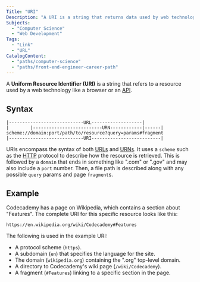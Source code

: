 ```yaml
---
Title: "URI"
Description: "A URI is a string that returns data used by web technologies such as APIs."
Subjects:
  - "Computer Science"
  - "Web Development"
Tags:
  - "Link"
  - "URL"
CatalogContent:
  - "paths/computer-science"
  - "paths/front-end-engineer-career-path"
---
```


A **Uniform Resource Identifier (URI)** is a string that refers to a resource used by a web technology like a browser or an [API](https://www.codecademy.com/resources/docs/general/api).

## Syntax

```pseudo
|----------------------------URL-------------------|
|        |--------------------------URN------------|------|
scheme://domain:port/path/to/resource?query=params#fragment
|----------------------------URI--------------------------|
```

URIs encompass the syntax of both [URLs](https://www.codecademy.com/resources/docs/general/url) and [URNs](https://www.codecademy.com/resources/docs/general/urn). It uses a `scheme` such as the [HTTP](https://www.codecademy.com/resources/docs/general/http) protocol to describe how the resource is retrieved. This is followed by a `domain` that ends in something like ".com" or ".gov" and may also include a `port` number. Then, a file path is described along with any possible `query` params and page `fragment`s.

## Example

Codecademy has a page on Wikipedia, which contains a section about "Features". The complete URI for this specific resource looks like this:

```shell
https://en.wikipedia.org/wiki/Codecademy#Features
```

The following is used in the example URI:

- A protocol scheme (`https`).
- A subdomain (`en`) that specifies the language for the site.
- The domain (`wikipedia.org`) containing the ".org" top-level domain.
- A directory to Codecademy's wiki page (`/wiki/Codecademy`).
- A fragment (`#Features`) linking to a specific section in the page.

